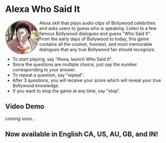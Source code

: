 # Alexa Who Said It
<img align="left" width="109" src="images/wsi_logo-01.png">Alexa skill that plays audio clips of Bollywood celebrities and asks users to guess who is speaking. Listen to a few famous Bollywood dialogues and guess "Who Said It". From the early days of Bollywood to today, this game contains all the coolest, funniest, and most memorable dialogues that any true Bollywood fan should recognize.

- To start playing, say "Alexa, launch Who Said It".
- Since the questions are multiple choice, just say the number corresponding to your answer.
- To repeat a question, say "repeat".  
- After 3 questions, you will receive your score which will reveal your true Bollywood knowledge.
- If you want to stop the game at any time, say "stop".

## Video Demo
coming soon.. 

## Now available in English CA, US, AU, GB, and IN!
